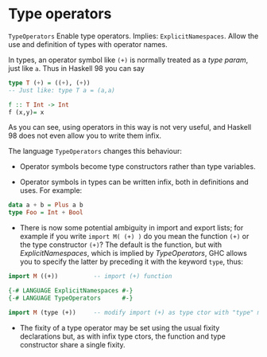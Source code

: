 # Type operators

`TypeOperators`
Enable type operators. Implies: `ExplicitNamespaces`. 
Allow the use and definition of types with operator names.

In types, an operator symbol like `(+)` is normally treated as a *type param*, just like `a`. Thus in Haskell 98 you can say

```hs
type T (+) = ((+), (+))
-- Just like: type T a = (a,a)

f :: T Int -> Int
f (x,y)= x
```

As you can see, using operators in this way is not very useful, and Haskell 98 does not even allow you to write them infix.

The language `TypeOperators` changes this behaviour:

* Operator symbols become type constructors rather than type variables.

* Operator symbols in types can be written infix, both in definitions and uses.
  For example:

```hs
data a + b = Plus a b
type Foo = Int + Bool
```

* There is now some potential ambiguity in import and export lists; for example if you write `import M( (+) )` do you mean the function `(+)` or the type constructor `(+)`? The default is the function, but with *ExplicitNamespaces*, which is implied by *TypeOperators*, GHC allows you to specify the latter by preceding it with the keyword `type`, thus:

```hs
import M ((+))          -- import (+) function

{-# LANGUAGE ExplicitNamespaces #-}
{-# LANGUAGE TypeOperators      #-}

import M (type (+))     -- modify import (+) as type ctor with "type" modifier
```

* The fixity of a type operator may be set using the usual fixity declarations but, as with infix type ctors, the function and type constructor share a single fixity.
